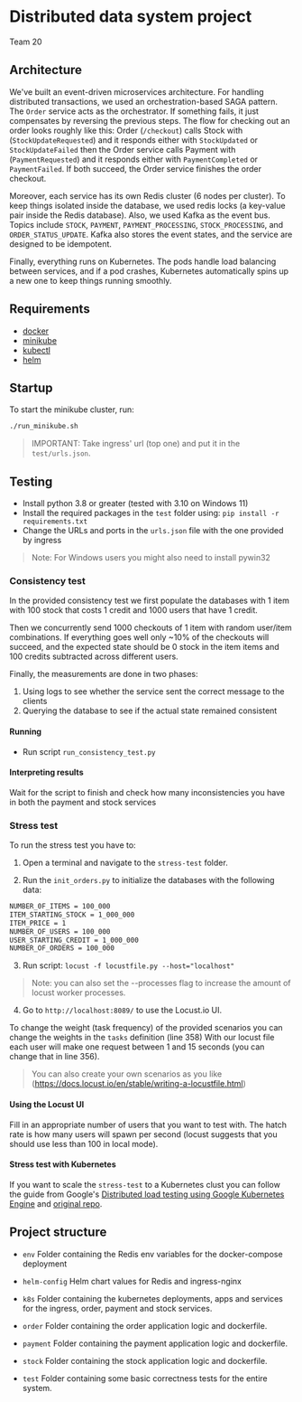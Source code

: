 # Distributed data system project
Team 20

## Architecture

We've built an event-driven microservices architecture. For handling distributed transactions, we used an orchestration-based SAGA pattern. The `Order` service acts as the orchestrator. If something fails, it just compensates by reversing the previous steps. The flow for checking out an order looks roughly like this:
Order (`/checkout`) calls Stock with (`StockUpdateRequested`) and it responds either with `StockUpdated` or `StockUpdateFailed` then the Order service calls Payment with (`PaymentRequested`) and it responds either with `PaymentCompleted` or `PaymentFailed`. If both succeed, the Order service finishes the order checkout.

Moreover, each service has its own Redis cluster (6 nodes per cluster). To keep things isolated inside the database, we used redis locks (a key-value pair inside the Redis database). Also, we used Kafka as the event bus. Topics include `STOCK`, `PAYMENT`, `PAYMENT_PROCESSING`, `STOCK_PROCESSING`, and `ORDER_STATUS_UPDATE`. Kafka also stores the event states, and the service are designed to be idempotent.

Finally, everything runs on Kubernetes. The pods handle load balancing between services, and if a pod crashes, Kubernetes automatically spins up a new one to keep things running smoothly.

## Requirements
- [docker](https://docs.docker.com/engine/install/)
- [minikube](https://minikube.sigs.k8s.io/docs/start/?arch=%2Flinux%2Fx86-64%2Fstable%2Fbinary+download)
- [kubectl](https://kubernetes.io/docs/tasks/tools/)
- [helm](https://helm.sh/docs/intro/install/)

## Startup
To start the minikube cluster, run:
```bash
./run_minikube.sh
```

> IMPORTANT: Take ingress' url (top one) and put it in the `test/urls.json`.

## Testing
* Install python 3.8 or greater (tested with 3.10 on Windows 11)
* Install the required packages in the `test` folder using: `pip install -r requirements.txt`
* Change the URLs and ports in the `urls.json` file with the one provided by ingress

> Note: For Windows users you might also need to install pywin32

### Consistency test

In the provided consistency test we first populate the databases with 1 item with 100 stock that costs 1 credit
and 1000 users that have 1 credit.

Then we concurrently send 1000 checkouts of 1 item with random user/item combinations.
If everything goes well only ~10% of the checkouts will succeed, and the expected state should be 0 stock in the item
items and 100 credits subtracted across different users.

Finally, the measurements are done in two phases:
1) Using logs to see whether the service sent the correct message to the clients
2) Querying the database to see if the actual state remained consistent

#### Running
* Run script `run_consistency_test.py`

#### Interpreting results

Wait for the script to finish and check how many inconsistencies you have in both the payment and stock services

### Stress test

To run the stress test you have to:

1) Open a terminal and navigate to the `stress-test` folder.

2) Run the `init_orders.py` to initialize the databases with the following data:

```txt
NUMBER_0F_ITEMS = 100_000
ITEM_STARTING_STOCK = 1_000_000
ITEM_PRICE = 1
NUMBER_OF_USERS = 100_000
USER_STARTING_CREDIT = 1_000_000
NUMBER_OF_ORDERS = 100_000
```

3) Run script: `locust -f locustfile.py --host="localhost"`

> Note: you can also set the --processes flag to increase the amount of locust worker processes.

4) Go to `http://localhost:8089/` to use the Locust.io UI.


To change the weight (task frequency) of the provided scenarios you can change the weights in the `tasks` definition (line 358)
With our locust file each user will make one request between 1 and 15 seconds (you can change that in line 356).

> You can also create your own scenarios as you like (https://docs.locust.io/en/stable/writing-a-locustfile.html)


#### Using the Locust UI
Fill in an appropriate number of users that you want to test with.
The hatch rate is how many users will spawn per second
(locust suggests that you should use less than 100 in local mode).

#### Stress test with Kubernetes

If you want to scale the `stress-test` to a Kubernetes clust you can follow the guide from
Google's [Distributed load testing using Google Kubernetes Engine](https://cloud.google.com/architecture/distributed-load-testing-using-gke)
and [original repo](https://github.com/GoogleCloudPlatform/distributed-load-testing-using-kubernetes).

## Project structure

* `env`
    Folder containing the Redis env variables for the docker-compose deployment

* `helm-config`
   Helm chart values for Redis and ingress-nginx

* `k8s`
    Folder containing the kubernetes deployments, apps and services for the ingress, order, payment and stock services.

* `order`
    Folder containing the order application logic and dockerfile.

* `payment`
    Folder containing the payment application logic and dockerfile.

* `stock`
    Folder containing the stock application logic and dockerfile.

* `test`
    Folder containing some basic correctness tests for the entire system.
